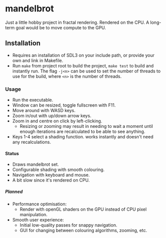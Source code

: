# mandelbrot
Just a little hobby project in fractal rendering.
Rendered on the CPU. A long-term goal would be to move compute to the GPU.

## Installation
- Requires an installation of SDL3 on your include path, or provide your own and link in Makefile.
- Run `make` from project root to build the project, `make test` to build and instantly run. The flag `-j<n>` can be used to set the number of threads to use for the build, where `<n>` is the number of threads.

### Usage
- Run the executable.
- Window can be resized, toggle fullscreen with F11.
- Move around with WASD keys.
- Zoom in/out with up/down arrow keys.
- Zoom in and centre on click by left-clicking.
    - Resizing or zooming may result in needing to wait a moment until enough iterations are recalculated to be able to see anything.
- Keys 1-4 select a shading function. works instantly and doesn't need any recalculations.

#### Status
- Draws mandelbrot set.
- Configurable shading with smooth colouring.
- Navigation with keyboard and mouse.
- A bit slow since it's rendered on CPU.

##### Planned
- Performance optimisation:
    - Render with openGL shaders on the GPU instead of CPU pixel manipulation.
- Smooth user experience:
    - Initial low-quality passes for snappy navigation.
    - GUI for changing between colouring algorithms, zooming, etc.

